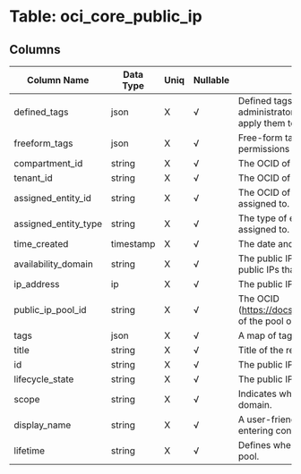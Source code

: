 # Table: oci_core_public_ip

## Columns 

|  Column Name   |  Data Type  | Uniq | Nullable | Description | 
|  ----  | ----  | ----  | ----  | ---- | 
| defined_tags | json | X | √ | Defined tags for resource. Defined tags are set up in your tenancy by an administrator. Only users granted permission to work with the defined tags can apply them to resources. | 
| freeform_tags | json | X | √ | Free-form tags for resource. This tags can be applied by any user with permissions on the resource. | 
| compartment_id | string | X | √ | The OCID of the compartment in Tenant in which the resource is located. | 
| tenant_id | string | X | √ | The OCID of the Tenant in which the resource is located. | 
| assigned_entity_id | string | X | √ | The OCID of the entity the public IP is assigned to, or in the process of being assigned to. | 
| assigned_entity_type | string | X | √ | The type of entity the public IP is assigned to, or in the process of being assigned to. | 
| time_created | timestamp | X | √ | The date and time the public IP was created. | 
| availability_domain | string | X | √ | The public IP's availability domain. This property is set only for ephemeral public IPs that are assigned to a private IP. | 
| ip_address | ip | X | √ | The public IP address of the publicIp object. | 
| public_ip_pool_id | string | X | √ | The OCID (https://docs.cloud.oracle.com/iaas/Content/General/Concepts/identifiers.htm) of the pool object created in the current tenancy. | 
| tags | json | X | √ | A map of tags for the resource. | 
| title | string | X | √ | Title of the resource. | 
| id | string | X | √ | The public IP's Oracle ID (OCID). | 
| lifecycle_state | string | X | √ | The public IP's current state. | 
| scope | string | X | √ | Indicates whether the public IP is regional or specific to a particular availability domain. | 
| display_name | string | X | √ | A user-friendly name. Does not have to be unique, and it's changeable. Avoid entering confidential information. | 
| lifetime | string | X | √ | Defines when the public IP is deleted and released back to Oracle's public IP pool. | 


